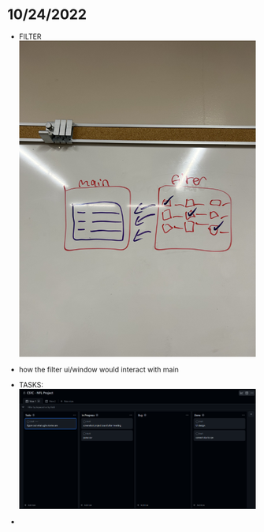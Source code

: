 # 10/24/2022
- FILTER
![](./img/10_24_filter.jpg)
- how the filter ui/window would interact with main

- TASKS:
![](./img/10_19_tasks.png)
- 